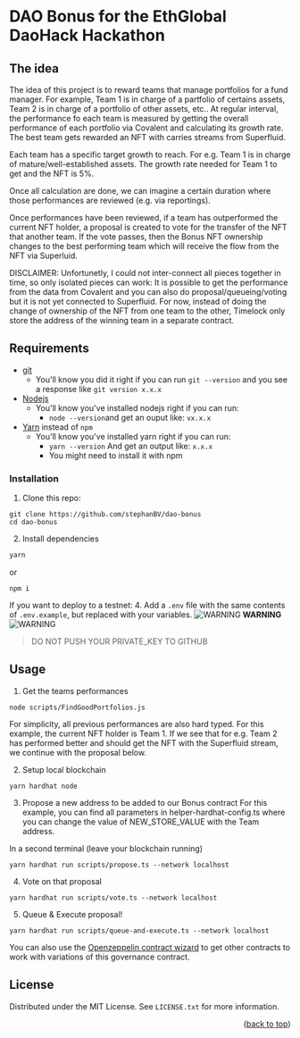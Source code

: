 # DAO Bonus for the EthGlobal DaoHack Hackathon

## The idea 
The idea of this project is to reward teams that manage portfolios for a fund manager. For example, Team 1 is in charge of a partfolio of certains assets, Team 2 is in charge of a portfolio of other assets, etc..
At regular interval, the performance fo each team is measured by getting the overall performance of each portfolio via Covalent and calculating its growth rate. 
The best team gets rewarded an NFT with carries streams from Superfluid.

Each team has a specific target growth to reach.
For e.g. Team 1 is in charge of mature/well-established assets. The growth rate needed for Team 1 to get and the NFT is 5%.

Once all calculation are done, we can imagine a certain duration where those performances are reviewed (e.g. via reportings).

Once performances have been reviewed, if a team has outperformed the current NFT holder, a proposal is created to vote for the transfer of the NFT that another team.
If the vote passes, then the Bonus NFT ownership changes to the best performing team which will receive the flow from the NFT via Superluid.

DISCLAIMER: Unfortunetly, I could not inter-connect all pieces together in time, so only isolated pieces can work: It is possible to get the performance from the data from Covalent and you can also do proposal/queueing/voting but it is not yet connected to Superfluid. For now, instead of doing the change of ownership of the NFT from one team to the other, Timelock only store the address of the winning team in a separate contract.

## Requirements

- [git](https://git-scm.com/book/en/v2/Getting-Started-Installing-Git)
  - You'll know you did it right if you can run `git --version` and you see a response like `git version x.x.x`
- [Nodejs](https://nodejs.org/en/)
  - You'll know you've installed nodejs right if you can run:
    - `node --version`and get an ouput like: `vx.x.x`
- [Yarn](https://classic.yarnpkg.com/lang/en/docs/install/) instead of `npm`
  - You'll know you've installed yarn right if you can run:
    - `yarn --version` And get an output like: `x.x.x`
    - You might need to install it with npm

### Installation

1. Clone this repo:
```
git clone https://github.com/stephanBV/dao-bonus
cd dao-bonus
```
2. Install dependencies
```sh
yarn
```

or 

```
npm i 
```

If you want to deploy to a testnet:
4. Add a `.env` file with the same contents of `.env.example`, but replaced with your variables.
![WARNING](https://via.placeholder.com/15/f03c15/000000?text=+) **WARNING** ![WARNING](https://via.placeholder.com/15/f03c15/000000?text=+)
> DO NOT PUSH YOUR PRIVATE_KEY TO GITHUB


<!-- USAGE  -->
## Usage
1. Get the teams performances
```
node scripts/FindGoodPortfolios.js
```
For simplicity, all previous performances are also hard typed.
For this example, the current NFT holder is Team 1.
If we see that for e.g. Team 2 has performed better and should get the NFT with the Superfluid stream, we continue with the proposal below.

2. Setup local blockchain 
```
yarn hardhat node
```

3. Propose a new address to be added to our Bonus contract
For this example, you can find all parameters in helper-hardhat-config.ts where you can change the value of NEW_STORE_VALUE with the Team address. 

In a second terminal (leave your blockchain running)
```
yarn hardhat run scripts/propose.ts --network localhost
```

4. Vote on that proposal

```
yarn hardhat run scripts/vote.ts --network localhost
```

5. Queue & Execute proposal!

```
yarn hardhat run scripts/queue-and-execute.ts --network localhost
```

You can also use the [Openzeppelin contract wizard](https://wizard.openzeppelin.com/#governor) to get other contracts to work with variations of this governance contract. 

<!-- LICENSE -->
## License

Distributed under the MIT License. See `LICENSE.txt` for more information.

<p align="right">(<a href="#top">back to top</a>)</p>




